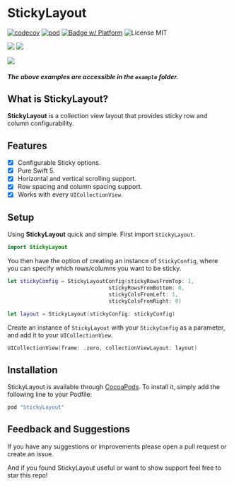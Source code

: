 # StickyLayout 
[![codecov](https://codecov.io/gh/jeffreysfllo24/StickyLayout/branch/master/graph/badge.svg)](https://codecov.io/gh/jeffreysfllo24/StickyLayout)
[![pod](https://cocoapod-badges.herokuapp.com/v/StickyLayout/badge.png)](https://cocoapods.org/pods/StickyLayout)
[![Badge w/ Platform](https://cocoapod-badges.herokuapp.com/p/StickyLayout/badge.svg)](https://cocoadocs.org/pods/StickyLayout)
![License MIT](https://go-shields.herokuapp.com/license-MIT-blue.png)

<p>
  <p float="left">
    <img src="https://github.com/jeffreysfllo24/StickyLayout/blob/master/Art/StickyLayout_Calendar.gif" float="top">
    <img src="https://github.com/jeffreysfllo24/StickyLayout/blob/master/Art/StickyLayout_swimming.gif" float="bottom">
  </p>

  <p float="right">
    <img src="https://github.com/jeffreysfllo24/StickyLayout/blob/master/Art/StickLayout_Tabular.gif" float="right">
  </p>
</p>

##### The above examples are accessible in the `example` folder.

## What is StickyLayout?
**StickyLayout** is a collection view layout that provides sticky row and column configurability.

## Features

- [X] Configurable Sticky options.
- [X] Pure Swift 5.
- [X] Horizontal and vertical scrolling support.
- [X] Row spacing and column spacing support.
- [X] Works with every `UICollectionView`.

## Setup
Using **StickyLayout** quick and simple. First import `StickyLayout`.

```swift
import StickyLayout
```

You then have the option of creating an instance of `StickyConfig`, where you can specify which rows/columns you want to be sticky.

```swift
let stickyConfig = StickyLayoutConfig(stickyRowsFromTop: 1,
                                stickyRowsFromBottom: 0,
                                stickyColsFromLeft: 1,
                                stickyColsFromRight: 0)

let layout = StickyLayout(stickyConfig: stickyConfig)
```

Create an instance of `StickyLayout` with your `StickyConfig` as a parameter, and add it to your `UICollectionView`.
```swift
UICollectionView(frame: .zero, collectionViewLayout: layout)
```

## Installation
StickyLayout is available through [CocoaPods](http://cocoapods.org). To install
it, simply add the following line to your Podfile:

```ruby
pod "StickyLayout"
```

## Feedback and Suggestions
If you have any suggestions or improvements please open a pull request or create an issue.

And if you found StickyLayout useful or want to show support feel free to star this repo!

